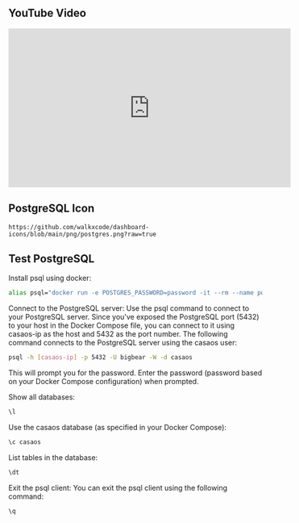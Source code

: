 ## YouTube Video

<iframe width="560" height="315" src="https://www.youtube.com/embed/7aazPEUtW34" title="YouTube video player" frameborder="0" allow="accelerometer; autoplay; clipboard-write; encrypted-media; gyroscope; picture-in-picture; web-share" allowfullscreen></iframe>

## PostgreSQL Icon

```text
https://github.com/walkxcode/dashboard-icons/blob/main/png/postgres.png?raw=true
```

## Test PostgreSQL

Install psql using docker:

```bash
alias psql="docker run -e POSTGRES_PASSWORD=password -it --rm --name postgresql postgres:15 psql"
```

Connect to the PostgreSQL server: Use the psql command to connect to your PostgreSQL server. Since you've exposed the PostgreSQL port (5432) to your host in the Docker Compose file, you can connect to it using casaos-ip as the host and 5432 as the port number. The following command connects to the PostgreSQL server using the casaos user:

```bash
psql -h [casaos-ip] -p 5432 -U bigbear -W -d casaos
```

This will prompt you for the password. Enter the password (password based on your Docker Compose configuration) when prompted.

Show all databases:

```sql
\l
```

Use the casaos database (as specified in your Docker Compose):

```sql
\c casaos
```

List tables in the database:

```sql
\dt
```

Exit the psql client: You can exit the psql client using the following command:

```sql
\q
```
